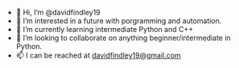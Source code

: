 - 👋 Hi, I’m @davidfindley19
- 👀 I’m interested in a future with porgramming and automation.
- 🌱 I’m currently learning intermediate Python and C++
- 💞️ I’m looking to collaborate on anything beginner/intermediate in Python.
- 📫 I can be reached at davidfindley19@gmail.com

<!---
davidfindley19/davidfindley19 is a ✨ special ✨ repository because its `README.md` (this file) appears on your GitHub profile.
You can click the Preview link to take a look at your changes.
--->
